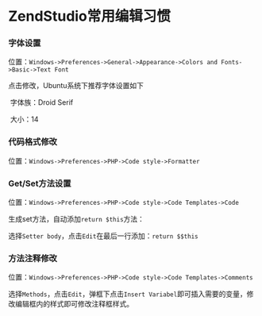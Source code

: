 # ZendStudio常用编辑习惯

### 字体设置

位置：`Windows->Preferences->General->Appearance->Colors and Fonts->Basic->Text Font`

点击修改，Ubuntu系统下推荐字体设置如下

​	字体族：Droid Serif

​	大小：14

### 代码格式修改

位置：`Windows->Preferences->PHP->Code style->Formatter`

### Get/Set方法设置

位置：`Windows->Preferences->PHP->Code style->Code Templates->Code`

生成set方法，自动添加`return $this`方法：

选择`Setter body`，点击`Edit`在最后一行添加：`return $$this`

### 方法注释修改

位置：`Windows->Preferences->PHP->Code style->Code Templates->Comments`

选择`Methods`，点击`Edit`，弹框下点击`Insert Variabel`即可插入需要的变量，修改编辑框内的样式即可修改注释框样式。